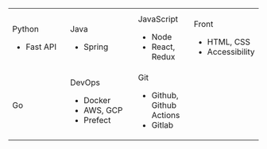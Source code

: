 <table>
  <tr>
    <th><img width="441" height="1" /></th>
    <th><img width="441" height="1" /></th>
  </tr>
  <tr>
    <td>
      Python
      <ul>
        <li>Fast API</li>
      </ul>
    </td>
    <td>
      Java
      <ul>
        <li>Spring</li>
      </ul>
    </td>
    <td>
      JavaScript
      <ul>
        <li>Node</li>
        <li>React, Redux</li>
      </ul>
    </td>
    <td>
      Front
      <ul>
        <li>HTML, CSS</li>
        <li>Accessibility</li>
      </ul>
    </td>
  </tr>
  <tr>
    <td>
      Go
    </td>
    <td>
      DevOps
      <ul>
        <li>Docker</li>
        <li>AWS, GCP</li>
        <li>Prefect</li>
      </ul>
    </td>
    <td>
      Git
      <ul>
        <li>Github, Github Actions</li>
        <li>Gitlab</li>
      </ul>
    </td>
  </tr>


</table>

